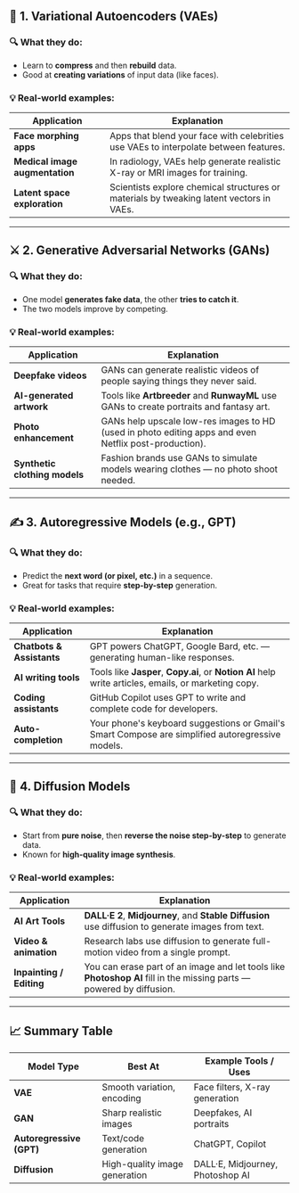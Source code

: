 ## 🧠 1. Variational Autoencoders (VAEs)

### 🔍 What they do:

* Learn to **compress** and then **rebuild** data.
* Good at **creating variations** of input data (like faces).

### 💡 Real-world examples:

| Application                    | Explanation                                                                             |
| ------------------------------ | --------------------------------------------------------------------------------------- |
| **Face morphing apps**         | Apps that blend your face with celebrities use VAEs to interpolate between features.    |
| **Medical image augmentation** | In radiology, VAEs help generate realistic X-ray or MRI images for training.            |
| **Latent space exploration**   | Scientists explore chemical structures or materials by tweaking latent vectors in VAEs. |

---

## ⚔️ 2. Generative Adversarial Networks (GANs)

### 🔍 What they do:

* One model **generates fake data**, the other **tries to catch it**.
* The two models improve by competing.

### 💡 Real-world examples:

| Application                   | Explanation                                                                                           |
| ----------------------------- | ----------------------------------------------------------------------------------------------------- |
| **Deepfake videos**           | GANs can generate realistic videos of people saying things they never said.                           |
| **AI-generated artwork**      | Tools like **Artbreeder** and **RunwayML** use GANs to create portraits and fantasy art.              |
| **Photo enhancement**         | GANs help upscale low-res images to HD (used in photo editing apps and even Netflix post-production). |
| **Synthetic clothing models** | Fashion brands use GANs to simulate models wearing clothes — no photo shoot needed.                   |

---

## ✍️ 3. Autoregressive Models (e.g., GPT)

### 🔍 What they do:

* Predict the **next word (or pixel, etc.)** in a sequence.
* Great for tasks that require **step-by-step** generation.

### 💡 Real-world examples:

| Application               | Explanation                                                                                          |
| ------------------------- | ---------------------------------------------------------------------------------------------------- |
| **Chatbots & Assistants** | GPT powers ChatGPT, Google Bard, etc. — generating human-like responses.                             |
| **AI writing tools**      | Tools like **Jasper**, **Copy.ai**, or **Notion AI** help write articles, emails, or marketing copy. |
| **Coding assistants**     | GitHub Copilot uses GPT to write and complete code for developers.                                   |
| **Auto-completion**       | Your phone's keyboard suggestions or Gmail's Smart Compose are simplified autoregressive models.     |

---

## 🌈 4. Diffusion Models

### 🔍 What they do:

* Start from **pure noise**, then **reverse the noise step-by-step** to generate data.
* Known for **high-quality image synthesis**.

### 💡 Real-world examples:

| Application              | Explanation                                                                                                          |
| ------------------------ | -------------------------------------------------------------------------------------------------------------------- |
| **AI Art Tools**         | **DALL·E 2**, **Midjourney**, and **Stable Diffusion** use diffusion to generate images from text.                   |
| **Video & animation**    | Research labs use diffusion to generate full-motion video from a single prompt.                                      |
| **Inpainting / Editing** | You can erase part of an image and let tools like **Photoshop AI** fill in the missing parts — powered by diffusion. |

---

## 📈 Summary Table

| Model Type               | Best At                       | Example Tools / Uses             |
| ------------------------ | ----------------------------- | -------------------------------- |
| **VAE**                  | Smooth variation, encoding    | Face filters, X-ray generation   |
| **GAN**                  | Sharp realistic images        | Deepfakes, AI portraits          |
| **Autoregressive (GPT)** | Text/code generation          | ChatGPT, Copilot                 |
| **Diffusion**            | High-quality image generation | DALL·E, Midjourney, Photoshop AI |
